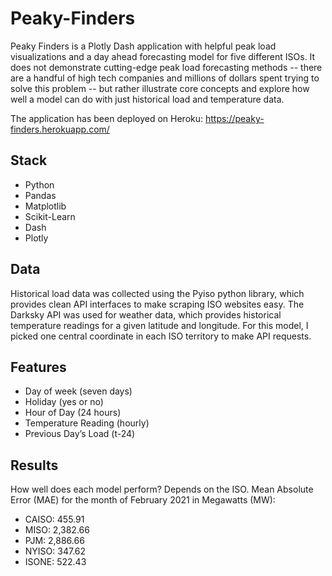 # Peaky-Finders

Peaky Finders is a Plotly Dash application with helpful peak load visualizations and a day ahead forecasting model for five different ISOs. It does not demonstrate cutting-edge peak load forecasting methods -- there are a handful of high tech companies and millions of dollars spent trying to solve this problem -- but rather illustrate core concepts and explore how well a model can do with just historical load and temperature data.

The application has been deployed on Heroku: https://peaky-finders.herokuapp.com/

## Stack

- Python 
- Pandas
- Matplotlib
- Scikit-Learn
- Dash 
- Plotly

## Data

Historical load data was collected using the Pyiso python library, which provides clean API interfaces to make scraping ISO websites easy. The Darksky API was used for weather data, which provides historical temperature readings for a given latitude and longitude. For this model, I picked one central coordinate in each ISO territory to make API requests.

## Features

- Day of week (seven days)
- Holiday (yes or no)
- Hour of Day (24 hours)
- Temperature Reading (hourly)
- Previous Day’s Load (t-24)

## Results 

How well does each model perform? Depends on the ISO. Mean Absolute Error (MAE) for the month of February 2021 in Megawatts (MW):

- CAISO: 455.91
- MISO: 2,382.66 
- PJM: 2,886.66
- NYISO: 347.62
- ISONE: 522.43
